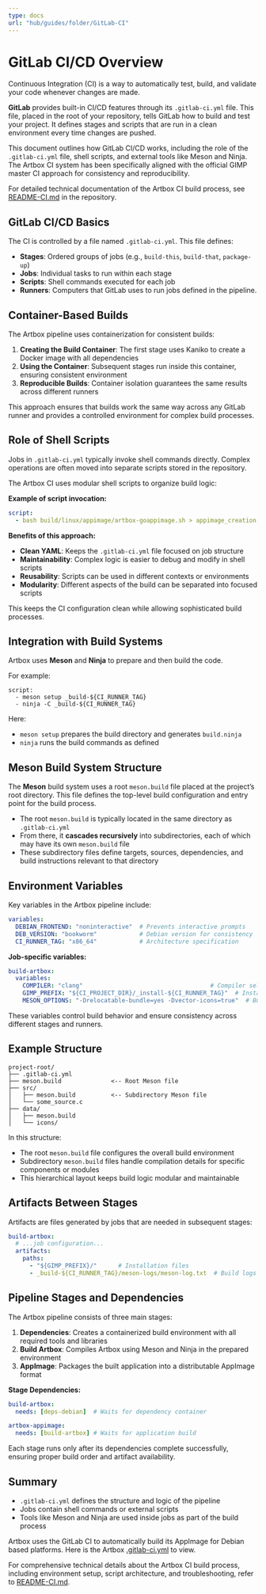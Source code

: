 ```yaml
---
type: docs
url: "hub/guides/folder/GitLab-CI"
---
```


# GitLab CI/CD Overview

Continuous Integration (CI) is a way to automatically test, build, and validate your code whenever changes are made.

**GitLab** provides built-in CI/CD features through its `.gitlab-ci.yml` file. This file, placed in the root of your repository, tells GitLab how to build and test your project. It defines stages and scripts that are run in a clean environment every time changes are pushed.

This document outlines how GitLab CI/CD works, including the role of the `.gitlab-ci.yml` file, shell scripts, and external tools like Meson and Ninja. The Artbox CI system has been specifically aligned with the official GIMP master CI approach for consistency and reproducibility.

For detailed technical documentation of the Artbox CI build process, see [README-CI.md](https://gitlab.gnome.org/pixelmixer/artbox/-/blob/artbox/build/linux/appimage/README-CI.md) in the repository.

## GitLab CI/CD Basics

The CI is controlled by a file named `.gitlab-ci.yml`. This file defines:

- **Stages**: Ordered groups of jobs (e.g., `build-this`, `build-that`, `package-up`)
- **Jobs**: Individual tasks to run within each stage
- **Scripts**: Shell commands executed for each job
- **Runners**: Computers that GitLab uses to run jobs defined in the pipeline.

## Container-Based Builds

The Artbox pipeline uses containerization for consistent builds:

1. **Creating the Build Container**: The first stage uses Kaniko to create a Docker image with all dependencies
2. **Using the Container**: Subsequent stages run inside this container, ensuring consistent environment
3. **Reproducible Builds**: Container isolation guarantees the same results across different runners

This approach ensures that builds work the same way across any GitLab runner and provides a controlled environment for complex build processes.

## Role of Shell Scripts

Jobs in `.gitlab-ci.yml` typically invoke shell commands directly. Complex operations are often moved into separate scripts stored in the repository.

The Artbox CI uses modular shell scripts to organize build logic:

**Example of script invocation:**
```yaml
script:
  - bash build/linux/appimage/artbox-goappimage.sh > appimage_creation.log 2>&1
```

**Benefits of this approach:**
- **Clean YAML**: Keeps the `.gitlab-ci.yml` file focused on job structure
- **Maintainability**: Complex logic is easier to debug and modify in shell scripts
- **Reusability**: Scripts can be used in different contexts or environments
- **Modularity**: Different aspects of the build can be separated into focused scripts

This keeps the CI configuration clean while allowing sophisticated build processes.

## Integration with Build Systems

Artbox uses **Meson** and **Ninja** to prepare and then build the code.

For example:

```
script:
  - meson setup _build-${CI_RUNNER_TAG}
  - ninja -C _build-${CI_RUNNER_TAG}
```

Here:

- `meson setup` prepares the build directory and generates `build.ninja`
- `ninja` runs the build commands as defined

## Meson Build System Structure

The **Meson** build system uses a root `meson.build` file placed at the project’s root directory. This file defines the top-level build configuration and entry point for the build process.

- The root `meson.build` is typically located in the same directory as `.gitlab-ci.yml`
- From there, it **cascades recursively** into subdirectories, each of which may have its own `meson.build` file
- These subdirectory files define targets, sources, dependencies, and build instructions relevant to that directory

## Environment Variables

Key variables in the Artbox pipeline include:

```yaml
variables:
  DEBIAN_FRONTEND: "noninteractive"  # Prevents interactive prompts
  DEB_VERSION: "bookworm"            # Debian version for consistency
  CI_RUNNER_TAG: "x86_64"            # Architecture specification
```

**Job-specific variables:**
```yaml
build-artbox:
  variables:
    COMPILER: "clang"                                    # Compiler selection
    GIMP_PREFIX: "${CI_PROJECT_DIR}/_install-${CI_RUNNER_TAG}"  # Installation path
    MESON_OPTIONS: "-Drelocatable-bundle=yes -Dvector-icons=true"  # Build configuration
```

These variables control build behavior and ensure consistency across different stages and runners.

## Example Structure

```
project-root/
├── .gitlab-ci.yml
├── meson.build              <-- Root Meson file
├── src/
│   ├── meson.build          <-- Subdirectory Meson file
│   └── some_source.c
├── data/
│   ├── meson.build
│   └── icons/
```

In this structure:

- The root `meson.build` file configures the overall build environment
- Subdirectory `meson.build` files handle compilation details for specific components or modules
- This hierarchical layout keeps build logic modular and maintainable

## Artifacts Between Stages

Artifacts are files generated by jobs that are needed in subsequent stages:

```yaml
build-artbox:
  # ...job configuration...
  artifacts:
    paths:
      - "${GIMP_PREFIX}/"      # Installation files
      - _build-${CI_RUNNER_TAG}/meson-logs/meson-log.txt  # Build logs
```

## Pipeline Stages and Dependencies

The Artbox pipeline consists of three main stages:

1. **Dependencies**: Creates a containerized build environment with all required tools and libraries
2. **Build Artbox**: Compiles Artbox using Meson and Ninja in the prepared environment
3. **AppImage**: Packages the built application into a distributable AppImage format

**Stage Dependencies:**
```yaml
build-artbox:
  needs: [deps-debian]  # Waits for dependency container

artbox-appimage:
  needs: [build-artbox] # Waits for application build
```

Each stage runs only after its dependencies complete successfully, ensuring proper build order and artifact availability.

## Summary

- `.gitlab-ci.yml` defines the structure and logic of the pipeline
- Jobs contain shell commands or external scripts
- Tools like Meson and Ninja are used inside jobs as part of the build process

Artbox uses the GitLab CI to automatically build its AppImage for Debian based platforms. Here is the Artbox [.gitlab-ci.yml](https://gitlab.gnome.org/pixelmixer/artbox/-/ci/editor?branch_name=artbox) to view.

For comprehensive technical details about the Artbox CI build process, including environment setup, script architecture, and troubleshooting, refer to [README-CI.md](https://gitlab.gnome.org/pixelmixer/artbox/-/blob/artbox/build/linux/appimage/README-CI.md).
